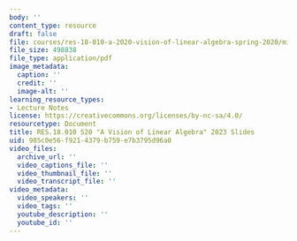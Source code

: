 ```yaml
---
body: ''
content_type: resource
draft: false
file: courses/res-18-010-a-2020-vision-of-linear-algebra-spring-2020/mitres_18_010_s20_slides_2023.pdf
file_size: 498838
file_type: application/pdf
image_metadata:
  caption: ''
  credit: ''
  image-alt: ''
learning_resource_types:
- Lecture Notes
license: https://creativecommons.org/licenses/by-nc-sa/4.0/
resourcetype: Document
title: RES.18.010 S20 "A Vision of Linear Algebra" 2023 Slides
uid: 985c0e56-f921-4379-b759-e7b3795d96a0
video_files:
  archive_url: ''
  video_captions_file: ''
  video_thumbnail_file: ''
  video_transcript_file: ''
video_metadata:
  video_speakers: ''
  video_tags: ''
  youtube_description: ''
  youtube_id: ''
---
```

